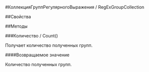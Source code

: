 
#КоллекцияГруппРегулярногоВыражения / RegExGroupCollection

##Свойства
    
##Методы
    
###Количество / Count()
    
    
    
Получает количество полученных групп.


  
  
####Возвращаемое значение

Количество полученных групп.

  